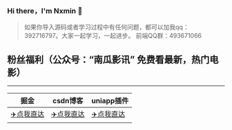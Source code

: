 ### Hi there，I'm Nxmin 👋

> 如果你导入源码或者学习过程中有任何问题，都可以加我qq：392716797。大家一起学习，一起进步。 前端QQ群：493671066


## 粉丝福利（公众号：“南瓜影讯” 免费看最新，热门电影）

---
 | 掘金  |csdn博客 | uniapp插件|
 | ----  | --- |--- |
 | [✈️点我直达](https://juejin.cn/user/624178334799159)|[✈️点我直达](https://blog.csdn.net/qq_32340877)| [✈️点我直达](https://ext.dcloud.net.cn/publisher?id=148103)|
